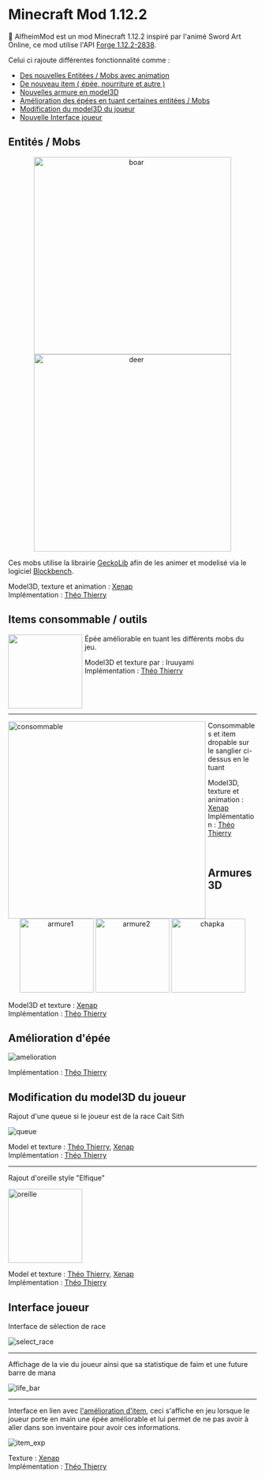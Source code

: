  # Minecraft Mod 1.12.2
🔨 AlfheimMod est un mod Minecraft 1.12.2 inspiré par l'animé Sword Art Online, ce mod utilise l'API <a href="http://files.minecraftforge.net/maven/net/minecraftforge/forge/index_1.12.2.html" target="_blank">Forge 1.12.2-2838</a>.

Celui ci rajoute différentes fonctionnalité comme :

* [Des nouvelles Entitées / Mobs avec animation](#entités--mobs)
* [De nouveau item ( épée, nourriture et autre )](#items-consommable--outils)
* [Nouvelles armure en model3D](#armures-3d)
* [Amélioration des épées en tuant certaines entitées / Mobs](#amélioration-dépée)
* [Modification du model3D du joueur](#modification-du-model3d-du-joueur)
* [Nouvelle Interface joueur](#interface-joueur)

## Entités / Mobs
<p align="center">
<img width="400px" src="https://cdn.discordapp.com/attachments/803395318803857480/809517652493598790/SPOILER_spoil_Sanglier.png" alt="boar">
<img width="400px" src="https://cdn.discordapp.com/attachments/602222570225270805/821552833756921856/unknown.png" alt="deer">
</p>

Ces mobs utilise la librairie <a href="https://geckolib.com" target="_blank">GeckoLib</a> afin de les animer et modelisé via le logiciel <a href="https://blockbench.net" target="_blank">Blockbench</a>.

Model3D, texture et animation : <a href="https://github.com/Xenap" target="_blank">Xenap</a>
<br>
Implémentation : <a href="https://github.com/AkumaSama" target="_blank">Théo Thierry</a>

## Items consommable / outils

<img align="left" style="margin-right: 5px" width="150;" src="https://cdn.discordapp.com/attachments/602222570225270805/821545404448636928/unknown.png">
<p>
Épée améliorable en tuant les différents mobs du jeu.

Model3D et texture par : Iruuyami <br>
Implémentation : <a href="https://github.com/AkumaSama" target="_blank">Théo Thierry</a></p><br><br><br>
<hr>
<img align="left" style="margin-right: 5px" width="400" src="https://cdn.discordapp.com/attachments/602222570225270805/821547575484219412/unknown.png" alt="consommable">
<p>
Consommables et item dropable sur le sanglier ci-dessus en le tuant

Model3D, texture et animation : <a href="https://github.com/Xenap" target="_blank">Xenap</a>
<br>
Implémentation : <a href="https://github.com/AkumaSama" target="_blank">Théo Thierry</a>
</p>
<br>


## Armures 3D

<p align="center"><img width="150" src="https://cdn.discordapp.com/attachments/602222570225270805/821548802195849280/unknown.png" alt="armure1">
<img width="150" src="https://cdn.discordapp.com/attachments/602222570225270805/821550424368087050/unknown.png" alt="armure2">
<img width="150" src="https://cdn.discordapp.com/attachments/602222570225270805/821550967249174529/unknown.png" alt="chapka"></p>
<p>
Model3D et texture : <a href="https://github.com/Xenap" target="_blank">Xenap</a>
<br>
Implémentation : <a href="https://github.com/AkumaSama" target="_blank">Théo Thierry</a></p>

## Amélioration d'épée

<img src="https://cdn.discordapp.com/attachments/803395318803857480/812360413726507068/unknown.png" alt="amelioration">
<p>Implémentation : <a href="https://github.com/AkumaSama" target="_blank">Théo Thierry</a></p>

## Modification du model3D du joueur

Rajout d'une queue si le joueur est de la race Cait Sith

<img src="https://cdn.discordapp.com/attachments/602222570225270805/821719313504403476/unknown.png" alt="queue">
<p>
Model et texture : <a href="https://github.com/AkumaSama" target="_blank">Théo Thierry</a>, <a href="https://github.com/Xenap" target="_blank">Xenap</a>
<br>
Implémentation : <a href="https://github.com/AkumaSama" target="_blank">Théo Thierry</a>
</p>

<hr>

Rajout d'oreille style "Elfique"

<img width="150" src="https://cdn.discordapp.com/attachments/602222570225270805/821720099487875072/unknown.png" alt="oreille">

<p>
Model et texture : <a href="https://github.com/AkumaSama" target="_blank">Théo Thierry</a>, <a href="https://github.com/Xenap" target="_blank">Xenap</a>
<br>
Implémentation : <a href="https://github.com/AkumaSama" target="_blank">Théo Thierry</a>
</p>

## Interface joueur

Interface de sélection de race

<img src="https://cdn.discordapp.com/attachments/803395318803857480/806892856899403796/spoil_race.png" alt="select_race">

<hr>

Affichage de la vie du joueur ainsi que sa statistique de faim et une future barre de mana

<img src="https://cdn.discordapp.com/attachments/602222570225270805/821721468080881705/unknown.png" alt="life_bar">

<hr>

Interface en lien avec [l'amélioration d'item](#amélioration-dépée), ceci s'affiche en jeu lorsque le joueur porte en main une épée améliorable et lui permet de ne pas avoir à aller dans son inventaire pour avoir ces informations.

<img src="https://cdn.discordapp.com/attachments/602222570225270805/821721960961671178/unknown.png" alt="item_exp">

<p>
Texture : <a href="https://github.com/Xenap" target="_blank">Xenap</a><br>
Implémentation : <a href="https://github.com/AkumaSama" target="_blank">Théo Thierry</a>
</p>

